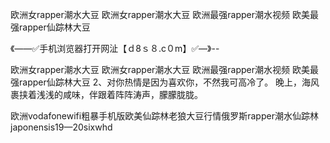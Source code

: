 欧洲女rapper潮水大豆
欧洲女rapper潮水大豆
欧洲最强rapper潮水视频
欧美最强rapper仙踪林大豆


《——✅手机浏览器打开网沚【ｄ8ｓ８.c０m】✅—》--

欧洲女rapper潮水大豆
欧洲女rapper潮水大豆
欧洲最强rapper潮水视频
欧美最强rapper仙踪林大豆
	2、对你热情是因为喜欢你，不然我可高冷了。
晚上，海风裹挟着浅浅的咸味，伴跟着阵阵涛声，朦朦胧胧。





欧洲vodafonewifi粗暴手机版欧美仙踪林老狼大豆行情俄罗斯rapper潮水仙踪林japonensis19—20sixwhd

